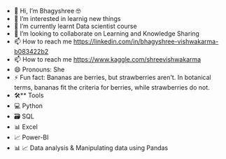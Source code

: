 - 👋 Hi, I’m Bhagyshree 🤓
- 👀 I’m interested in learnig new things
- 🌱 I’m currently learnt Data scientist course 
- 💞️ I’m looking to collaborate on Learning and Knowledge Sharing
- 📫 How to reach me https://linkedin.com/in/bhagyshree-vishwakarma-b083422b2
- 📫 How to reach me https://www.kaggle.com/shreevishwakarma
- 😄 Pronouns: She
- ⚡ Fun fact: Bananas are berries, but strawberries aren't. In botanical terms, bananas fit the criteria for berries, while strawberries do not.
- 🛠** Tools
- 💻 Python 
- 🗃️ SQL
- 📊 Excel
- 📈 Power-BI
- 📊 📈 Data analysis & Manipulating data using Pandas 

<!---
shreegitub/shreegitub is a ✨ special ✨ repository because its `README.md` (this file) appears on your GitHub profile.
You can click the Preview link to take a look at your changes.
--->
